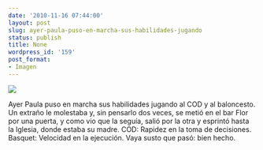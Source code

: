 ```yaml
---
date: '2010-11-16 07:44:00'
layout: post
slug: ayer-paula-puso-en-marcha-sus-habilidades-jugando
status: publish
title: None
wordpress_id: '159'
post_format:
- Imagen
---
```


![](http://jjdenis.files.wordpress.com/2012/04/tumblr_lbyteiv3ql1qzqnl8o1_1280.jpg)

Ayer Paula puso en marcha sus habilidades jugando al COD y al baloncesto. Un extraño le molestaba y, sin pensarlo dos veces, se metió en el bar Flor por una puerta, y como vio que la seguía, salió por la otra y esprintó hasta la Iglesia, donde estaba su madre. COD: Rapidez en la toma de decisiones. Basquet: Velocidad en la ejecución. Vaya susto que pasó: bien hecho.
